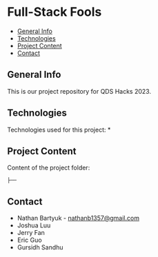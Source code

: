 # Full-Stack Fools
* [General Info](#general-info)
* [Technologies](#technologies)
* [Project Content](#project-content)
* [Contact](#contact)

## General Info
This is our project repository for QDS Hacks 2023.

## Technologies
Technologies used for this project:
* 

## Project Content
Content of the project folder:
```
├──
```

## Contact
* Nathan Bartyuk - nathanb1357@gmail.com
* Joshua Luu
* Jerry Fan
* Eric Guo
* Gursidh Sandhu